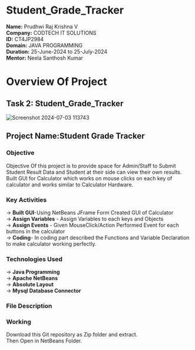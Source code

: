 # Student_Grade_Tracker

**Name:** Prudhwi Raj Krishna V <br>
**Company:** CODTECH IT SOLUTIONS <br>
**ID:** CT4JP2984 <br>
**Domain:** JAVA PROGRAMMING <br>
**Duration:** 25-June-2024 to 25-July-2024 <br>
**Mentor:** Neela Santhosh Kumar <br>
# Overview Of Project
## Task 2:  Student_Grade_Tracker 
![Screenshot 2024-07-03 113743](https://github.com/PrudhwiRaj1/Student_Grade_Tracker/assets/174160463/64acf738-5803-44e2-8b9f-b746c6febe20)



## Project Name:Student Grade Tracker
### Objective
Objective Of this project is to provide space for Admin/Staff to Submit Student Result Data and Student at their side can view their own results.
Built GUI for Calculator which works on mouse clicks on each key of calculator and works similar to Calculator Hardware.
### Key Activities
-> **Built GUI**-Using NetBeans JFrame Form Created GUI of Calculator<br>
-> **Assign Variables** - Assign Variables to each keys and  Objects<br>
-> **Assign Events** - Given MouseClick/Action Performed Event for each buttons in the calculator<br>
-> **Coding**- In coding part described the Functions and Variable Declaration to make calculator working perfectly.<br>
### Technologies Used
-> **Java Programming**<br>
-> **Apache NetBeans**<br>
-> **Absolute Layout**<br>
-> **Mysql Database Connector**
### File Description


### Working 
Download this Git repository as Zip folder and extract.<br>
Then Open in NetBeans Folder.
